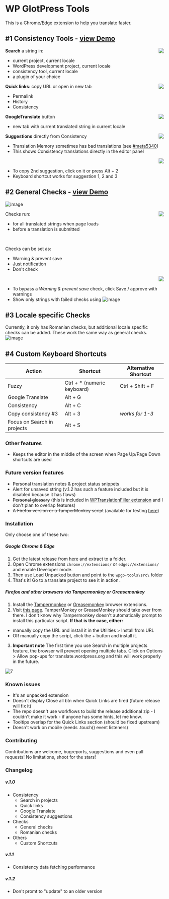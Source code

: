 # WP GlotPress Tools
This is a Chrome/Edge extension to help you translate faster. 

## #1 Consistency Tools - [view Demo](https://youtu.be/Ve9DSOfFBeA) 

<img align="right" src="https://user-images.githubusercontent.com/65488419/117619811-61cdc800-b178-11eb-8754-88d03ca00c09.png">

**Search** a string in:
- current project, current locale
- WordPress development project, current locale
- consistency tool, current locale
- a plugin of your choice

<img align="right" src="https://user-images.githubusercontent.com/65488419/117620318-11a33580-b179-11eb-9968-f1148d58686c.png" >

**Quick links**: copy URL or open in new tab
- Permalink
- History
- Consistency

<img align="right" src="https://user-images.githubusercontent.com/65488419/117621284-203e1c80-b17a-11eb-8a86-26c34f17f1b3.png" >

**GoogleTranslate** button 
- new tab with current translated string in current locale

<img align="right" src="https://user-images.githubusercontent.com/65488419/117621916-c1c56e00-b17a-11eb-9cab-a593532a8e05.png" >

**Suggestions** directly from Consistency
 - Translation Memory sometimes has bad translations (see [#meta5340](https://meta.trac.wordpress.org/ticket/5340))
 - This shows Consistency translations directly in the editor panel

<img align="right" src="https://user-images.githubusercontent.com/65488419/117623006-eec65080-b17b-11eb-94b9-18ec705ed359.png" >
<br>

- To copy 2nd suggestion, click on it or press Alt + 2
- Keyboard shortcut works for suggestion 1, 2 and 3

## #2 General Checks - [view Demo](https://youtu.be/pG92jygfWpY) 
![image](https://user-images.githubusercontent.com/65488419/117623706-c9861200-b17c-11eb-99d6-614d9ab41f91.png)

<img align="right" src="https://user-images.githubusercontent.com/65488419/117624878-14ecf000-b17e-11eb-8b34-c9410e226469.png" >

Checks run:
- for all translated strings when page loads
- before a translation is submitted

<br>

Checks can be set as:
- Warning & prevent save
- Just notification
- Don't check
<img align="right" src="https://user-images.githubusercontent.com/65488419/117626608-f4be3080-b17f-11eb-91a7-fefd621df320.png" >

<br>


- To bypass a *Warning & prevent save* check, click Save / approve with warnings
- Show only strings with failed checks using
  ![image](https://user-images.githubusercontent.com/65488419/117627508-e7ee0c80-b180-11eb-93e2-8c17c27f5bdf.png)

## #3 Locale specific Checks

Currently, it only has Romanian checks, but additional locale specific checks can be added. These work the same way as general checks.
![image](https://user-images.githubusercontent.com/65488419/117628526-f0931280-b181-11eb-942e-7a611bb70e39.png)

## #4 Custom Keyboard Shortcuts

| Action | Shortcut | Alternative Shortcut |
| --- | --- | ---|
| Fuzzy | Ctrl + \* (numeric keyboard) | Ctrl + Shift + F | 
| Google Translate | Alt + G | 
| Consistency | Alt + C | 
| Copy consistency #3 | Alt + 3 | *works for 1-3* |
| Focus on Search in projects | Alt + S | 

### Other features
- Keeps the editor in the middle of the screen when Page Up/Page Down shortcuts are used

### Future version features

- Personal translation notes & project status snippets
- Alert for unsaved string (v.1.2 has such a feature included but it is disabled because it has flaws)
- ~~Personal glossary~~ (this is included in [WPTranslationFiller extension](https://github.com/vibgyj/WPTranslationFiller/) and I don't plan to overlap features)
- ~~A Firefox version or a TamperMonkey script~~ (available for testing [here](https://github.com/vlad-timotei/wpgp-tools/blob/main/userscript/wpgpt-userscript-main-latest.js))
 
### Installation
Only choose one of these two:

##### Google Chrome & Edge

1. Get the latest release from [here](https://github.com/vlad-timotei/wpgp-tools/releases/latest) and extract to a folder.
2. Open Chrome extensions `chrome://extensions/` or `edge://extensions/` and enable Developer mode.
3. Then use Load Unpacked button and point to the `wpgp-tools\src\` folder
4. That's it! Go to a translate project to see it in action.

##### Firefox and other browsers via Tampermonkey or Greasemonkey

1. Install the [Tampermonkey](http://tampermonkey.net/) or [Greasemonkey](http://www.greasespot.net/) browser extensions.
2. Visit [this page](https://raw.githubusercontent.com/vlad-timotei/wpgp-tools/main/userscript/wpgpt-userscript-main-latest.js). TamperMonkey or GreaseMonkey should take over from there. I don't know why Tampermonkey doesn't automatically prompt to install this particular script.
**If that is the case, either:**
* manually copy the URL and install it in the Utilities > Install from URL 
* OR manually copy the script, click the + button and install it.
3. **Important note** The first time you use Search in multiple projects feature, the browser will prevent opening multiple tabs. Click on Options > Allow pop-ups for translate.wordpress.org and this will work properly in the future.

![7](https://user-images.githubusercontent.com/65488419/118153870-0a04ba80-b41f-11eb-9e96-bfb9dc405247.png)



### Known issues
- It's an unpacked extension
- Doesn't display Close all btn when Quick Links are fired (future release will fix it)
- The repo doesn't use workflows to build the release additional zip - I couldn't make it work - if anyone has some hints, let me know.
- Tooltips overlap for the Quick Links section (should be fixed upstream)
- Doesn't work on mobile (needs .touch() event listeners)

### Contributing
Contributions are welcome, bugreports, suggestions and even pull requests! No limitations, shoot for the stars!

### Changelog
##### v.1.0
- Consistency
  * Search in projects
  * Quick links
  * Google Translate
  * Consistency suggestions
- Checks
  * General checks
  * Romanian checks
- Others
  * Custom Shortcuts

##### v.1.1
- Consistency data fetching performance 

##### v.1.2
- Don't promt to "update" to an older version
